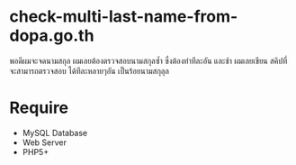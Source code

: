 # check-multi-last-name-from-dopa.go.th

พอดีผมจะจดนามสกุล ผมเลยต้องตรวจสอบนามสกุลซ้ำ ซึ่งต้องทำทีละอัน
และช้า ผมเลยเขียน สคิปที่จะสามารถตรวจสอบ ได้ทีละหลายๆอัน เป็นร้อยนามสกุลุล

# Require
- MySQL Database
- Web Server
- PHP5+


